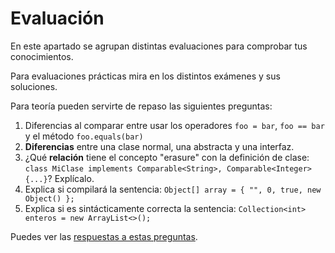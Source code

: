 # Evaluación
En este apartado se agrupan distintas evaluaciones para comprobar tus conocimientos.

Para evaluaciones prácticas mira en los distintos exámenes y sus soluciones.

Para teoría pueden servirte de repaso las siguientes preguntas:
1. Diferencias al comparar entre usar los operadores `foo = bar`, `foo == bar` y el método `foo.equals(bar)`
1. **Diferencias** entre una clase normal, una abstracta y una interfaz.
1. ¿Qué **relación** tiene el concepto "erasure" con la definición de clase:
`class MiClase implements Comparable<String>, Comparable<Integer> {...}`? Explícalo.
1. Explica si compilará la sentencia: `Object[] array = { "", 0, true, new Object() };`
1. Explica si es sintácticamente correcta la sentencia: `Collection<int> enteros = new ArrayList<>();`

Puedes ver las [respuestas a estas preguntas](https://github.com/Awes0meM4n/codigoHijosDelSpectrum/blob/master/Java/evaluacion/Respuestas.MD#respuestas-a-las-preguntas).
